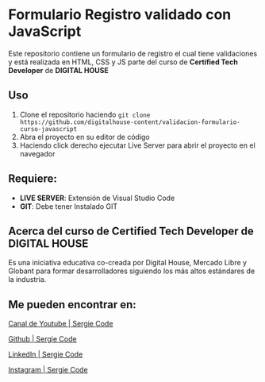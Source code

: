 # Formulario Registro validado con JavaScript

Este repositorio contiene un formulario de registro el cual tiene validaciones y está realizada en HTML, CSS y JS parte del curso de **Certified Tech Developer** de **DIGITAL HOUSE**

## Uso

1.  Clone el repositorio haciendo `git clone https://github.com/digitalhouse-content/validacion-formulario-curso-javascript`
2.  Abra el proyecto en su editor de código
3.  Haciendo click derecho ejecutar Live Server para abrir el proyecto en el navegador

## Requiere:

-   **LIVE SERVER**: Extensión de Visual Studio Code
-   **GIT**: Debe tener Instalado GIT

## Acerca del curso de **Certified Tech Developer** de **DIGITAL HOUSE**
Es una iniciativa educativa co-creada por Digital House, Mercado Libre y Globant para formar desarrolladores siguiendo los más altos estándares de la industria.

## Me pueden encontrar en: 

[Canal de Youtube | Sergie Code](https://www.youtube.com/@SergieCode)

[Github | Sergie Code](https://github.com/sergiecode)

[LinkedIn | Sergie Code](https://www.linkedin.com/in/sergiecode/)

[Instagram | Sergie Code](https://www.instagram.com/sergiecode)
